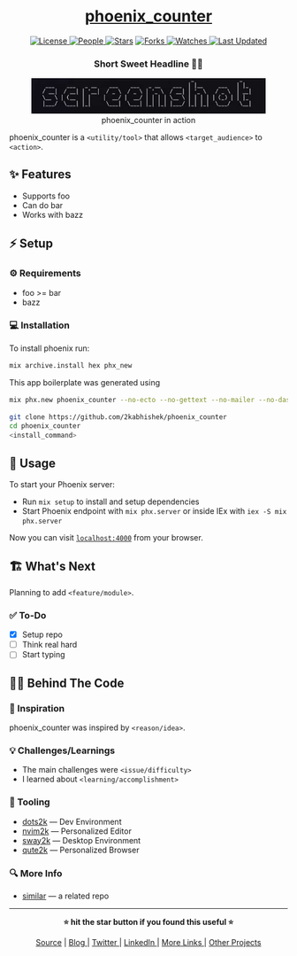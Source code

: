 <div align = "center">

<h1><a href="https://github.com/2kabhishek/phoenix_counter">phoenix_counter</a></h1>

<a href="https://github.com/2KAbhishek/phoenix_counter/blob/main/LICENSE">
<img alt="License" src="https://img.shields.io/github/license/2kabhishek/phoenix_counter?style=flat&color=eee&label="> </a>

<a href="https://github.com/2KAbhishek/phoenix_counter/graphs/contributors">
<img alt="People" src="https://img.shields.io/github/contributors/2kabhishek/phoenix_counter?style=flat&color=ffaaf2&label=People"> </a>

<a href="https://github.com/2KAbhishek/phoenix_counter/stargazers">
<img alt="Stars" src="https://img.shields.io/github/stars/2kabhishek/phoenix_counter?style=flat&color=98c379&label=Stars"></a>

<a href="https://github.com/2KAbhishek/phoenix_counter/network/members">
<img alt="Forks" src="https://img.shields.io/github/forks/2kabhishek/phoenix_counter?style=flat&color=66a8e0&label=Forks"> </a>

<a href="https://github.com/2KAbhishek/phoenix_counter/watchers">
<img alt="Watches" src="https://img.shields.io/github/watchers/2kabhishek/phoenix_counter?style=flat&color=f5d08b&label=Watches"> </a>

<a href="https://github.com/2KAbhishek/phoenix_counter/pulse">
<img alt="Last Updated" src="https://img.shields.io/github/last-commit/2kabhishek/phoenix_counter?style=flat&color=e06c75&label="> </a>

<h3>Short Sweet Headline 🎇🎉</h3>

<figure>
  <img src="images/screenshot.png" alt="phoenix_counter in action">
  <br/>
  <figcaption>phoenix_counter in action</figcaption>
</figure>

</div>

phoenix_counter is a `<utility/tool>` that allows `<target_audience>` to `<action>`.

## ✨ Features

- Supports foo
- Can do bar
- Works with bazz

## ⚡ Setup

### ⚙️ Requirements

- foo >= bar
- bazz

### 💻 Installation

To install phoenix run:
```bash
mix archive.install hex phx_new
```

This app boilerplate was generated using
```bash
mix phx.new phoenix_counter --no-ecto --no-gettext --no-mailer --no-dashboard
```

```bash
git clone https://github.com/2kabhishek/phoenix_counter
cd phoenix_counter
<install_command>
```

## 🚀 Usage

To start your Phoenix server:

  * Run `mix setup` to install and setup dependencies
  * Start Phoenix endpoint with `mix phx.server` or inside IEx with `iex -S mix phx.server`

Now you can visit [`localhost:4000`](http://localhost:4000) from your browser.

## 🏗️ What's Next

Planning to add `<feature/module>`.

### ✅ To-Do

- [x] Setup repo
- [ ] Think real hard
- [ ] Start typing

## 🧑‍💻 Behind The Code

### 🌈 Inspiration

phoenix_counter was inspired by `<reason/idea>`.

### 💡 Challenges/Learnings

- The main challenges were `<issue/difficulty>`
- I learned about `<learning/accomplishment>`

### 🧰 Tooling

- [dots2k](https://github.com/2kabhishek/dots2k) — Dev Environment
- [nvim2k](https://github.com/2kabhishek/nvim2k) — Personalized Editor
- [sway2k](https://github.com/2kabhishek/sway2k) — Desktop Environment
- [qute2k](https://github.com/2kabhishek/qute2k) — Personalized Browser

### 🔍 More Info

- [similar](https://github.com/2kabhishek/similar) — a related repo

<hr>

<div align="center">

<strong>⭐ hit the star button if you found this useful ⭐</strong><br>

<a href="https://github.com/2KAbhishek/phoenix_counter">Source</a>
| <a href="https://2kabhishek.github.io/blog" target="_blank">Blog </a>
| <a href="https://twitter.com/2kabhishek" target="_blank">Twitter </a>
| <a href="https://linkedin.com/in/2kabhishek" target="_blank">LinkedIn </a>
| <a href="https://2kabhishek.github.io/links" target="_blank">More Links </a>
| <a href="https://2kabhishek.github.io/projects" target="_blank">Other Projects </a>

</div>
